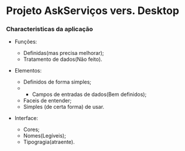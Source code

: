 # Projeto AskServiços vers. Desktop

### Characteristicas da aplicação

* Funções:
  - Definidas(mas precisa melhorar);
  - Tratamento de dados(Não feito).


* Elementos:
  - Definidos de forma simples;
  - - Campos de entradas de dados(Bem definidos);
  - Faceis de entender;
  - Simples (de certa forma) de usar.


* Interface:
  - Cores;
  - Nomes(Legíveis);
  - Tipogragia(atraente).
